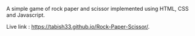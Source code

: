  A simple game of rock paper and scissor implemented using HTML, CSS and Javascript.
 
 Live link : https://tabish33.github.io/Rock-Paper-Scissor/.